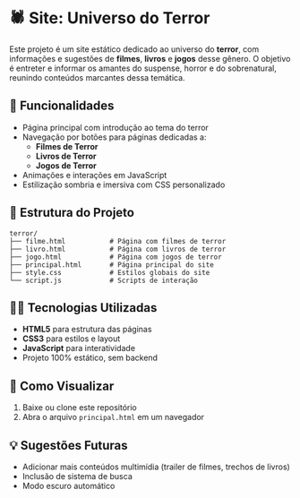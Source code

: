
# 🕷️ Site: Universo do Terror

Este projeto é um site estático dedicado ao universo do **terror**, com informações e sugestões de **filmes**, **livros** e **jogos** desse gênero. O objetivo é entreter e informar os amantes do suspense, horror e do sobrenatural, reunindo conteúdos marcantes dessa temática.

## 🔮 Funcionalidades

- Página principal com introdução ao tema do terror
- Navegação por botões para páginas dedicadas a:
  - **Filmes de Terror**
  - **Livros de Terror**
  - **Jogos de Terror**
- Animações e interações em JavaScript
- Estilização sombria e imersiva com CSS personalizado

## 🧱 Estrutura do Projeto

```
terror/
├── filme.html           # Página com filmes de terror
├── livro.html           # Página com livros de terror
├── jogo.html            # Página com jogos de terror
├── principal.html       # Página principal do site
├── style.css            # Estilos globais do site
└── script.js            # Scripts de interação
```

## 🧑‍💻 Tecnologias Utilizadas

- **HTML5** para estrutura das páginas
- **CSS3** para estilos e layout
- **JavaScript** para interatividade
- Projeto 100% estático, sem backend

## 🚀 Como Visualizar

1. Baixe ou clone este repositório
2. Abra o arquivo `principal.html` em um navegador

## 💡 Sugestões Futuras

- Adicionar mais conteúdos multimídia (trailer de filmes, trechos de livros)
- Inclusão de sistema de busca
- Modo escuro automático 
